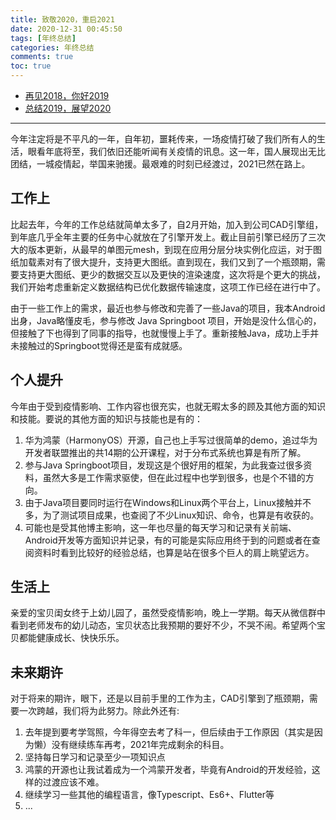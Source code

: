 ```yaml
---
title: 致敬2020，重启2021
date: 2020-12-31 00:45:50
tags: [年终总结]
categories: 年终总结
comments: true
toc: true
---
```


- [再见2018，你好2019](https://sogrey.top/article/%E5%86%8D%E8%A7%812018%EF%BC%8C%E4%BD%A0%E5%A5%BD2019/)
- [总结2019，展望2020](https://sogrey.top/article/zj2019-zw2020/)

----

今年注定将是不平凡的一年，自年初，噩耗传来，一场疫情打破了我们所有人的生活，眼看年底将至，我们依旧还能听闻有关疫情的讯息。这一年，国人展现出无比团结，一城疫情起，举国来驰援。最艰难的时刻已经渡过，2021已然在路上。

## 工作上

比起去年，今年的工作总结就简单太多了，自2月开始，加入到公司CAD引擎组，到年底几乎全年主要的任务中心就放在了引擎开发上。截止目前引擎已经历了三次大的版本更新，从最早的单图元mesh，到现在应用分层分块实例化应运，对于图纸加载素对有了很大提升，支持更大图纸。直到现在，我们又到了一个瓶颈期，需要支持更大图纸、更少的数据交互以及更快的渲染速度，这次将是个更大的挑战，我们开始考虑重新定义数据结构已优化数据传输速度，这项工作已经在进行中了。

由于一些工作上的需求，最近也参与修改和完善了一些Java的项目，我本Android出身，Java略懂皮毛，参与修改 Java Springboot 项目，开始是没什么信心的，但接触了下也得到了同事的指导，也就慢慢上手了。重新接触Java，成功上手并未接触过的Springboot觉得还是蛮有成就感。

## 个人提升

今年由于受到疫情影响、工作内容也很充实，也就无暇太多的顾及其他方面的知识和技能。要说的其他方面的知识与技能也是有的：

1. 华为鸿蒙（HarmonyOS）开源，自己也上手写过很简单的demo，追过华为开发者联盟推出的共14期的公开课程，对于分布式系统也算是有所了解。
2. 参与Java Springboot项目，发现这是个很好用的框架，为此我查过很多资料，虽然大多是工作需求驱使，但在此过程中也学到很多，也是个不错的方向。
3. 由于Java项目要同时运行在Windows和Linux两个平台上，Linux接触并不多，为了测试项目成果，也查阅了不少Linux知识、命令，也算是有收获的。
4. 可能也是受其他博主影响，这一年也尽量的每天学习和记录有关前端、Android开发等方面知识并记录，有的可能是实际应用终于到的问题或者在查阅资料时看到比较好的经验总结，也算是站在很多个巨人的肩上眺望远方。

## 生活上

亲爱的宝贝闺女终于上幼儿园了，虽然受疫情影响，晚上一学期。每天从微信群中看到老师发布的幼儿动态，宝贝状态比我预期的要好不少，不哭不闹。希望两个宝贝都能健康成长、快快乐乐。

## 未来期许

对于将来的期许，眼下，还是以目前手里的工作为主，CAD引擎到了瓶颈期，需要一次跨越，我们将为此努力。除此外还有:

1. 去年提到要考学驾照，今年得空去考了科一，但后续由于工作原因（其实是因为懒）没有继续练车再考，2021年完成剩余的科目。
2. 坚持每日学习和记录至少一项知识点
3. 鸿蒙的开源也让我试着成为一个鸿蒙开发者，毕竟有Android的开发经验，这样的过渡应该不难。
4. 继续学习一些其他的编程语言，像Typescript、Es6+、Flutter等
5. ...

